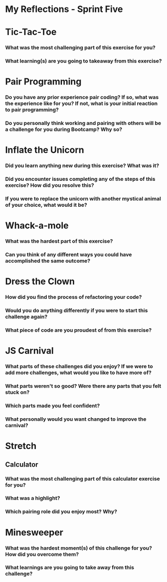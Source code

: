 # My Reflections - Sprint Five 


# Tic-Tac-Toe

### What was the most challenging part of this exercise for you?



### What learning(s) are you going to takeaway from this exercise?



# Pair Programming

### Do you have any prior experience pair coding? If so, what was the experience like for you? If not, what is your initial reaction to pair programming?




### Do you personally think working and pairing with others will be a challenge for you during Bootcamp? Why so?




# Inflate the Unicorn

### Did you learn anything new during this exercise? What was it?




### Did you encounter issues completing any of the steps of this exercise? How did you resolve this?




### If you were to replace the unicorn with another mystical animal of your choice, what would it be?




# Whack-a-mole

### What was the hardest part of this exercise?




### Can you think of any different ways you could have accomplished the same outcome?




# Dress the Clown

### How did you find the process of refactoring your code?




### Would you do anything differently if you were to start this challenge again?




### What piece of code are you proudest of from this exercise?




# JS Carnival

### What parts of these challenges did you enjoy? If we were to add more challenges, what would you like to have more of?




### What parts weren't so good? Were there any parts that you felt stuck on?




### Which parts made you feel confident?




### What personally would you want changed to improve the carnival?


# Stretch


## Calculator

### What was the most challenging part of this calculator exercise for you?



### What was a highlight?



### Which pairing role did you enjoy most? Why?



# Minesweeper

### What was the hardest moment(s) of this challenge for you? How did you overcome them?



### What learnings are you going to take away from this challenge?


